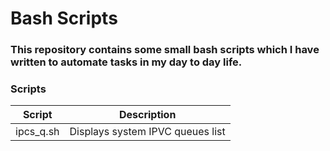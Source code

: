 # Bash Scripts

### This repository contains some small bash scripts which I have written to automate tasks in my day to day life.

### Scripts

|Script|Description|
|---|---|
|ipcs_q.sh|Displays system IPVC queues list|